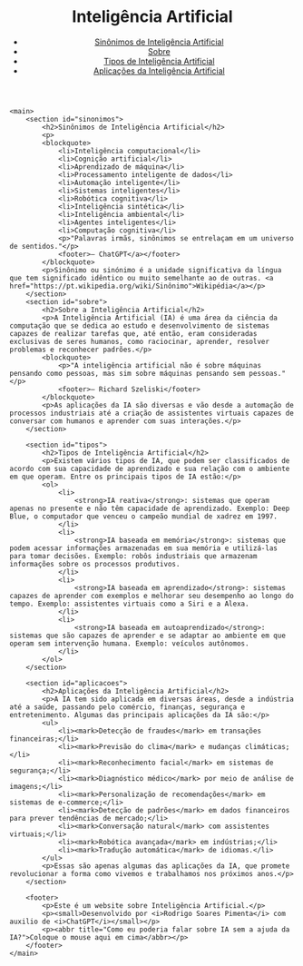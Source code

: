<!DOCTYPE html>
<html>
<head>
	<title>Script HTML</title>
	<meta charset="utf-8">
    <meta http-equiv="refresh" content="1000">
</head>
<body>
	<header>
		<h1>Inteligência Artificial</h1>
		<nav>
			<ul>
                <li><a href="#sinonimos">Sinônimos de Inteligência Artificial</a></li>
				<li><a href="#sobre">Sobre</a></li>
				<li><a href="#tipos">Tipos de Inteligência Artificial</a></li>
				<li><a href="#aplicacoes">Aplicações da Inteligência Artificial</a></li>
			</ul>
		</nav>
	</header>

	<main>
        <section id="sinonimos">
			<h2>Sinônimos de Inteligência Artificial</h2>
			<p>
			<blockquote>
                <li>Inteligência computacional</li>
                <li>Cognição artificial</li>
                <li>Aprendizado de máquina</li>
                <li>Processamento inteligente de dados</li>
                <li>Automação inteligente</li>
                <li>Sistemas inteligentes</li>
                <li>Robótica cognitiva</li>
                <li>Inteligência sintética</li>
                <li>Inteligência ambiental</li>
                <li>Agentes inteligentes</li>
                <li>Computação cognitiva</li>
				<p>"Palavras irmãs, sinônimos se entrelaçam em um universo de sentidos."</p>
				<footer>— ChatGPT</a></footer>
			</blockquote>
			<p>Sinônimo ou sinónimo é a unidade significativa da língua que tem significado idêntico ou muito semelhante ao de outras. <a href="https://pt.wikipedia.org/wiki/Sinônimo">Wikipédia</a></p>
		</section>
		<section id="sobre">
			<h2>Sobre a Inteligência Artificial</h2>
			<p>A Inteligência Artificial (IA) é uma área da ciência da computação que se dedica ao estudo e desenvolvimento de sistemas capazes de realizar tarefas que, até então, eram consideradas exclusivas de seres humanos, como raciocinar, aprender, resolver problemas e reconhecer padrões.</p>
			<blockquote>
				<p>"A inteligência artificial não é sobre máquinas pensando como pessoas, mas sim sobre máquinas pensando sem pessoas."</p>
				<footer>— Richard Szeliski</footer>
			</blockquote>
			<p>As aplicações da IA são diversas e vão desde a automação de processos industriais até a criação de assistentes virtuais capazes de conversar com humanos e aprender com suas interações.</p>
		</section>

		<section id="tipos">
			<h2>Tipos de Inteligência Artificial</h2>
			<p>Existem vários tipos de IA, que podem ser classificados de acordo com sua capacidade de aprendizado e sua relação com o ambiente em que operam. Entre os principais tipos de IA estão:</p>
			<ol>
				<li>
					<strong>IA reativa</strong>: sistemas que operam apenas no presente e não têm capacidade de aprendizado. Exemplo: Deep Blue, o computador que venceu o campeão mundial de xadrez em 1997.
				</li>
				<li>
					<strong>IA baseada em memória</strong>: sistemas que podem acessar informações armazenadas em sua memória e utilizá-las para tomar decisões. Exemplo: robôs industriais que armazenam informações sobre os processos produtivos.
				</li>
				<li>
					<strong>IA baseada em aprendizado</strong>: sistemas capazes de aprender com exemplos e melhorar seu desempenho ao longo do tempo. Exemplo: assistentes virtuais como a Siri e a Alexa.
				</li>
				<li>
					<strong>IA baseada em autoaprendizado</strong>: sistemas que são capazes de aprender e se adaptar ao ambiente em que operam sem intervenção humana. Exemplo: veículos autônomos.
				</li>
			</ol>
		</section>

		<section id="aplicacoes">
			<h2>Aplicações da Inteligência Artificial</h2>
			<p>A IA tem sido aplicada em diversas áreas, desde a indústria até a saúde, passando pelo comércio, finanças, segurança e entretenimento. Algumas das principais aplicações da IA são:</p>
			<ul>
				<li><mark>Detecção de fraudes</mark> em transações financeiras;</li>
				<li><mark>Previsão do clima</mark> e mudanças climáticas;</li>
				<li><mark>Reconhecimento facial</mark> em sistemas de segurança;</li>
				<li><mark>Diagnóstico médico</mark> por meio de análise de imagens;</li>
				<li><mark>Personalização de recomendações</mark> em sistemas de e-commerce;</li>
				<li><mark>Detecção de padrões</mark> em dados financeiros para prever tendências de mercado;</li>
				<li><mark>Conversação natural</mark> com assistentes virtuais;</li>
				<li><mark>Robótica avançada</mark> em indústrias;</li>
				<li><mark>Tradução automática</mark> de idiomas.</li>
			</ul>
			<p>Essas são apenas algumas das aplicações da IA, que promete revolucionar a forma como vivemos e trabalhamos nos próximos anos.</p>
		</section>

		<footer>
			<p>Este é um website sobre Inteligência Artificial.</p>
			<p><small>Desenvolvido por <i>Rodrigo Soares Pimenta</i> com auxilio de <i>ChatGPT</i></small></p>
			<p><abbr title="Como eu poderia falar sobre IA sem a ajuda da IA?">Coloque o mouse aqui em cima</abbr></p>
		</footer>
	</main>
</body>
</html>
